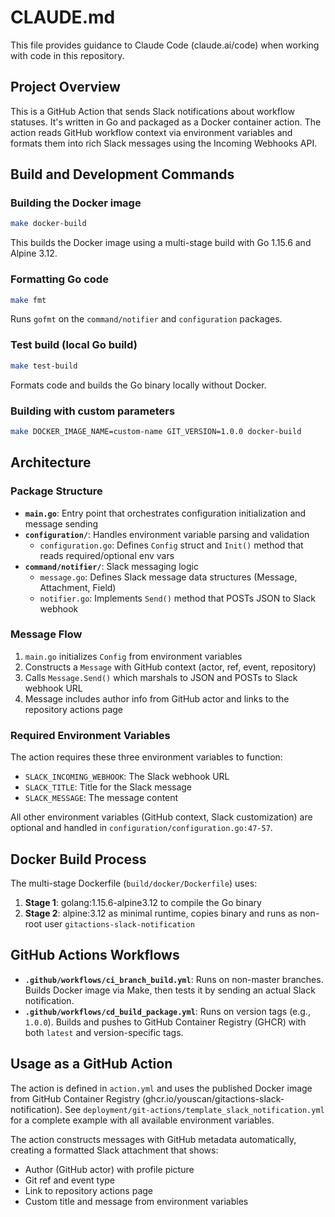 # CLAUDE.md

This file provides guidance to Claude Code (claude.ai/code) when working with code in this repository.

## Project Overview

This is a GitHub Action that sends Slack notifications about workflow statuses. It's written in Go and packaged as a Docker container action. The action reads GitHub workflow context via environment variables and formats them into rich Slack messages using the Incoming Webhooks API.

## Build and Development Commands

### Building the Docker image
```bash
make docker-build
```
This builds the Docker image using a multi-stage build with Go 1.15.6 and Alpine 3.12.

### Formatting Go code
```bash
make fmt
```
Runs `gofmt` on the `command/notifier` and `configuration` packages.

### Test build (local Go build)
```bash
make test-build
```
Formats code and builds the Go binary locally without Docker.

### Building with custom parameters
```bash
make DOCKER_IMAGE_NAME=custom-name GIT_VERSION=1.0.0 docker-build
```

## Architecture

### Package Structure

- **`main.go`**: Entry point that orchestrates configuration initialization and message sending
- **`configuration/`**: Handles environment variable parsing and validation
  - `configuration.go`: Defines `Config` struct and `Init()` method that reads required/optional env vars
- **`command/notifier/`**: Slack messaging logic
  - `message.go`: Defines Slack message data structures (Message, Attachment, Field)
  - `notifier.go`: Implements `Send()` method that POSTs JSON to Slack webhook

### Message Flow

1. `main.go` initializes `Config` from environment variables
2. Constructs a `Message` with GitHub context (actor, ref, event, repository)
3. Calls `Message.Send()` which marshals to JSON and POSTs to Slack webhook URL
4. Message includes author info from GitHub actor and links to the repository actions page

### Required Environment Variables

The action requires these three environment variables to function:
- `SLACK_INCOMING_WEBHOOK`: The Slack webhook URL
- `SLACK_TITLE`: Title for the Slack message
- `SLACK_MESSAGE`: The message content

All other environment variables (GitHub context, Slack customization) are optional and handled in `configuration/configuration.go:47-57`.

## Docker Build Process

The multi-stage Dockerfile (`build/docker/Dockerfile`) uses:
1. **Stage 1**: golang:1.15.6-alpine3.12 to compile the Go binary
2. **Stage 2**: alpine:3.12 as minimal runtime, copies binary and runs as non-root user `gitactions-slack-notification`

## GitHub Actions Workflows

- **`.github/workflows/ci_branch_build.yml`**: Runs on non-master branches. Builds Docker image via Make, then tests it by sending an actual Slack notification.
- **`.github/workflows/cd_build_package.yml`**: Runs on version tags (e.g., `1.0.0`). Builds and pushes to GitHub Container Registry (GHCR) with both `latest` and version-specific tags.

## Usage as a GitHub Action

The action is defined in `action.yml` and uses the published Docker image from GitHub Container Registry (ghcr.io/youscan/gitactions-slack-notification). See `deployment/git-actions/template_slack_notification.yml` for a complete example with all available environment variables.

The action constructs messages with GitHub metadata automatically, creating a formatted Slack attachment that shows:
- Author (GitHub actor) with profile picture
- Git ref and event type
- Link to repository actions page
- Custom title and message from environment variables
